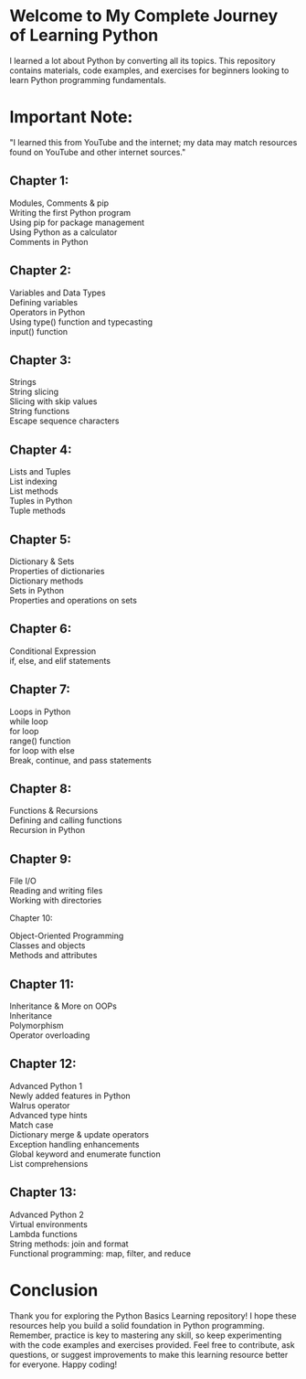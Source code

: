 # Welcome to My Complete Journey of Learning Python

I learned a lot about Python by converting all its topics. This repository contains materials,
code examples, and exercises for beginners looking to learn Python programming fundamentals.

# Important Note:<be>
"I learned this from YouTube and the internet; my data may match resources found on YouTube and other internet sources."

## Chapter 1:

Modules, Comments & pip<br>
Writing the first Python program<br>
Using pip for package management<br>
Using Python as a calculator<br>
Comments in Python<br>

## Chapter 2:

Variables and Data Types<br>
Defining variables<br>
Operators in Python<br>
Using type() function and typecasting<br>
input() function<br>

## Chapter 3:

Strings<br>
String slicing<br>
Slicing with skip values<br>
String functions<br>
Escape sequence characters<br>

## Chapter 4:

Lists and Tuples<br>
List indexing<br>
List methods<br>
Tuples in Python<br>
Tuple methods<br>

## Chapter 5:

Dictionary & Sets<br>
Properties of dictionaries<br>
Dictionary methods<br>
Sets in Python<br>
Properties and operations on sets<br>

## Chapter 6:

Conditional Expression<br>
if, else, and elif statements<br>

## Chapter 7:
Loops in Python<br>
while loop<br>
for loop<br>
range() function<br>
for loop with else<br>
Break, continue, and pass statements<br>

## Chapter 8:

Functions & Recursions<br>
Defining and calling functions<br>
Recursion in Python<br>

## Chapter 9:

File I/O<br>
Reading and writing files<br>
Working with directories<br>

Chapter 10:

Object-Oriented Programming<br>
Classes and objects<br>
Methods and attributes<br>

## Chapter 11:

Inheritance & More on OOPs<br>
Inheritance<br>
Polymorphism<br>
Operator overloading<br>

## Chapter 12:

Advanced Python 1<br>
Newly added features in Python<br>
Walrus operator<br>
Advanced type hints<br>
Match case<br>
Dictionary merge & update operators<br>
Exception handling enhancements<br>
Global keyword and enumerate function<br>
List comprehensions<br>

## Chapter 13:

Advanced Python 2<br>
Virtual environments<br>
Lambda functions<br>
String methods: join and format<br>
Functional programming: map, filter, and reduce<br>

# Conclusion
Thank you for exploring the Python Basics Learning repository! I hope these resources help you build a solid foundation in Python programming.
Remember, practice is key to mastering any skill, so keep experimenting with the code examples and exercises provided.
Feel free to contribute, ask questions, or suggest improvements to make this learning resource better for everyone. Happy coding!
